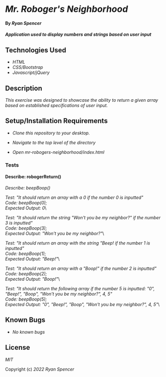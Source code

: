 # _Mr. Roboger's Neighborhood_

#### By _Ryan Spencer_

#### _Application used to display numbers and strings based on user input_

## Technologies Used

- _HTML_
- _CSS/Bootstrap_
- _Javascript/jQuery_

## Description

_This exercise was designed to showcase the ability to return a given array based on established specifications of user input._

## Setup/Installation Requirements

- _Clone this repository to your desktop._

- _Navigate to the top level of the directory_

- _Open mr-robogers-neighborhood/index.html_

### Tests

#### Describe: robogerReturn()

_Describe: beepBoop()_

_Test: "It should return an array with a 0 if the number 0 is inputted"_\
_Code: beepBoop(0);_\
_Expected Output: 0_\

_Test: "It should return the string "Won't you be my neighbor?" if the number 3 is inputted"_\
_Code: beepBoop(3);_\
_Expected Output: "Won't you be my neighbor?"_\

_Test: "It should return an array with the string "Beep! if the number 1 is inputted"_\
_Code: beepBoop(1);_\
_Expected Output: "Beep!"_\

_Test: "It should return an array with a "Boop!" if the number 2 is inputted"_\
_Code: beepBoop(2);_\
_Expected Output: "Boop!"_\

_Test: "It should return the following array if the number 5 is inputted: "0", "Beep!", "Boop", "Won't you be my neighbor?", 4, 5"_\
_Code: beepBoop(5);_\
_Expected Output: "0", "Beep!", "Boop", "Won't you be my neighbor?", 4, 5"_\

## Known Bugs

- _No known bugs_

## License

_MIT_

Copyright (c) _2022_ _Ryan Spencer_
